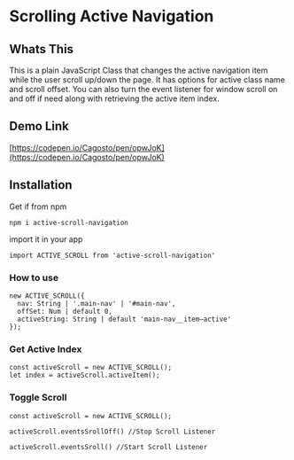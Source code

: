 # Scrolling Active Navigation

## Whats This

This is a plain JavaScript Class that changes the active navigation item while the user scroll up/down the page.  It has options for active class name and scroll offset.  You can also turn the event listener for window scroll on and off if need along with retrieving the active item index.

## Demo Link

[https://codepen.io/Cagosto/pen/opwJoK](https://codepen.io/Cagosto/pen/opwJoK)

## Installation

Get if from npm

`npm i active-scroll-navigation`

import it in your app

`import ACTIVE_SCROLL from 'active-scroll-navigation'`

### How to use

```
new ACTIVE_SCROLL({
  nav: String | '.main-nav' | '#main-nav',
  offSet: Num | default 0,
  activeString: String | default 'main-nav__item—active'
});
```

### Get Active Index

```
const activeScroll = new ACTIVE_SCROLL();
let index = activeScroll.activeItem();
```

### Toggle Scroll
```
const activeScroll = new ACTIVE_SCROLL();

activeScroll.eventsSrollOff() //Stop Scroll Listener

activeScroll.eventsSroll() //Start Scroll Listener
```

